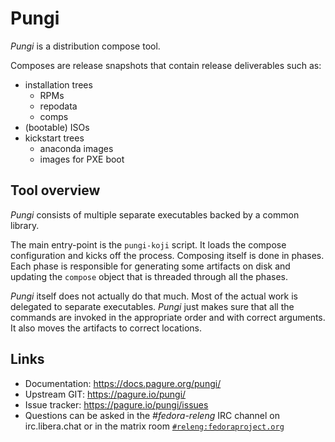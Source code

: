 # Pungi

*Pungi* is a distribution compose tool.

Composes are release snapshots that contain release deliverables such as:

- installation trees
    - RPMs
    - repodata
    - comps
- (bootable) ISOs
- kickstart trees
    - anaconda images
    - images for PXE boot


## Tool overview

*Pungi* consists of multiple separate executables backed by a common library.

The main entry-point is the `pungi-koji` script. It loads the compose
configuration and kicks off the process. Composing itself is done in phases.
Each phase is responsible for generating some artifacts on disk and updating
the `compose` object that is threaded through all the phases.

*Pungi* itself does not actually do that much. Most of the actual work is
delegated to separate executables. *Pungi* just makes sure that all the
commands are invoked in the appropriate order and with correct arguments. It
also moves the artifacts to correct locations.


## Links

- Documentation: https://docs.pagure.org/pungi/
- Upstream GIT: https://pagure.io/pungi/
- Issue tracker: https://pagure.io/pungi/issues
- Questions can be asked in the *#fedora-releng* IRC channel on irc.libera.chat
  or in the matrix room
  [`#releng:fedoraproject.org`](https://matrix.to/#/#releng:fedoraproject.org)
